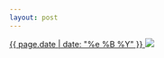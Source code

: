 ```yaml
---
layout: post
---
```


<p>
  <a href="/386">
    <time>{{ page.date | date: "%e %B %Y" }}</time>
    <img src="https://s3.amazonaws.com/life.aaronjgreenberg.com/386.jpg">
  </a>
  
</p>
